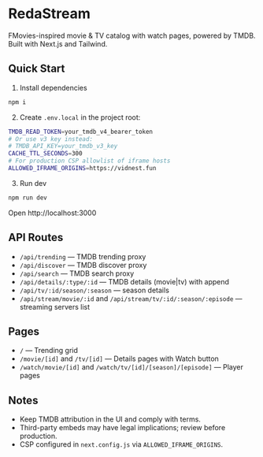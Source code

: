 # RedaStream

FMovies-inspired movie & TV catalog with watch pages, powered by TMDB. Built with Next.js and Tailwind.

## Quick Start

1. Install dependencies
```bash
npm i
```

2. Create `.env.local` in the project root:
```bash
TMDB_READ_TOKEN=your_tmdb_v4_bearer_token
# Or use v3 key instead:
# TMDB_API_KEY=your_tmdb_v3_key
CACHE_TTL_SECONDS=300
# For production CSP allowlist of iframe hosts
ALLOWED_IFRAME_ORIGINS=https://vidnest.fun
```

3. Run dev
```bash
npm run dev
```

Open http://localhost:3000

## API Routes
- `/api/trending` — TMDB trending proxy
- `/api/discover` — TMDB discover proxy
- `/api/search` — TMDB search proxy
- `/api/details/:type/:id` — TMDB details (movie|tv) with append
- `/api/tv/:id/season/:season` — season details
- `/api/stream/movie/:id` and `/api/stream/tv/:id/:season/:episode` — streaming servers list

## Pages
- `/` — Trending grid
- `/movie/[id]` and `/tv/[id]` — Details pages with Watch button
- `/watch/movie/[id]` and `/watch/tv/[id]/[season]/[episode]` — Player pages

## Notes
- Keep TMDB attribution in the UI and comply with terms.
- Third-party embeds may have legal implications; review before production.
- CSP configured in `next.config.js` via `ALLOWED_IFRAME_ORIGINS`.

